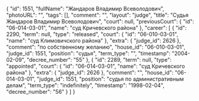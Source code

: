 {
    "id": 1551,
    "fullName": "Жандаров Владимир Всеволодович",
    "photoURL": "",
    "tags": [],
    "comment": "",
    "layout": "judge",
    "title": "Судья Жандаров Владимир Всеволодович",
    "court": null,
    "previousCourt": {
        "id": "06-014-03-01",
        "name": "суд Кричевского района"
    },
    "career": [
        {
            "id": 2290,
            "term": null,
            "type": "released",
            "court": {
                "id": "06-010-03-01",
                "name": "суд Климовичского района"
            },
            "extra": {
                "judge_id": 2626
            },
            "comment": "по собственному желанию",
            "house_id": "06-010-03-01",
            "judge_id": 1551,
            "position": "судья",
            "term_type": "",
            "timestamp": "2004-02-09",
            "decree_number": "55"
        },
        {
            "id": 2289,
            "term": null,
            "type": "appointed",
            "court": {
                "id": "06-014-03-01",
                "name": "суд Кричевского района"
            },
            "extra": {
                "judge_id": 2626
            },
            "comment": "",
            "house_id": "06-014-03-01",
            "judge_id": 1551,
            "position": "судья по административным делам",
            "term_type": "indefinitely",
            "timestamp": "1998-02-04",
            "decree_number": "56"
        }
    ]
}